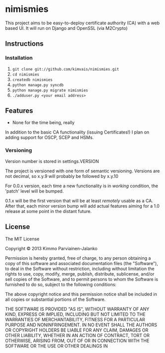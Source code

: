 # nimismies

This project aims to be easy-to-deploy certificate authority (CA) with a web based UI. It will run on Django and OpenSSL (via M2Crypto)

## Instructions

### Installation

1. `git clone git://github.com/kimvais/nimismies.git`
1. `cd nimismies`
1. `createdb nimismies`
1. `python manage.py syncdb`
1. `python manage.py migrate nimismies`
1. `./adduser.py <your email address>`

## Features

* None for the time being, really

In addition to the basic CA functionality (issuing Certificates!) I plan on
adding support for OSCP, SCEP and HSMs.

### Versioning

Version number is stored in settings.VERSION

The project is versioned with one form of semantic versioning. Versions are
not decimal, so x.y.9 will probably be followed by x.y.10

For 0.0.x version, each time a new functionality is in _working_ condition,
the 'patch' level will be bumped.

0.1.x will be
the first version that will be at least _remotely_ usable as a CA.
After that, each minor version bump will add actual features aiming for
a 1.0 release at some point in the distant future.

## License

The MIT License

Copyright © 2013 Kimmo Parviainen-Jalanko

Permission is hereby granted, free of charge, to any person obtaining a copy
of this software and associated documentation files (the "Software"), to deal
in the Software without restriction, including without limitation the rights
to use, copy, modify, merge, publish, distribute, sublicense, and/or sell
copies of the Software, and to permit persons to whom the Software is
furnished to do so, subject to the following conditions:

The above copyright notice and this permission notice shall be included in
all copies or substantial portions of the Software.

THE SOFTWARE IS PROVIDED "AS IS", WITHOUT WARRANTY OF ANY KIND, EXPRESS OR
IMPLIED, INCLUDING BUT NOT LIMITED TO THE WARRANTIES OF MERCHANTABILITY,
FITNESS FOR A PARTICULAR PURPOSE AND NONINFRINGEMENT. IN NO EVENT SHALL THE
AUTHORS OR COPYRIGHT HOLDERS BE LIABLE FOR ANY CLAIM, DAMAGES OR OTHER
LIABILITY, WHETHER IN AN ACTION OF CONTRACT, TORT OR OTHERWISE, ARISING FROM,
OUT OF OR IN CONNECTION WITH THE SOFTWARE OR THE USE OR OTHER DEALINGS IN

